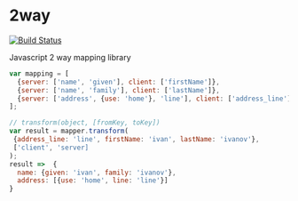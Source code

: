 # 2way

[![Build Status](https://travis-ci.org/niquola/2way.svg?branch=master)](https://travis-ci.org/niquola/2way)


Javascript 2 way mapping library


```js
var mapping = [
  {server: ['name', 'given'], client: ['firstName']},
  {server: ['name', 'family'], client: ['lastName']},
  {server: ['address', {use: 'home'}, 'line'], client: ['address_line']}
];

// transform(object, [fromKey, toKey])
var result = mapper.transform(
 {address_line: 'line', firstName: 'ivan', lastName: 'ivanov'},
 ['client', 'server]
);
result =>  {
  name: {given: 'ivan', family: 'ivanov'},
  address: [{use: 'home', line: 'line'}]
}

```

